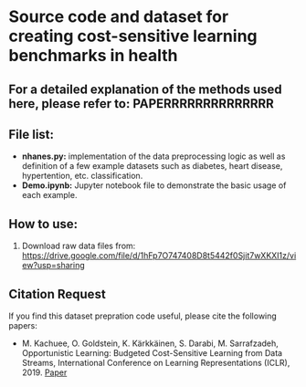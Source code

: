 # Source code and dataset for creating cost-sensitive learning benchmarks in health 

## For a detailed explanation of the methods used here, please refer to: PAPERRRRRRRRRRRRRR 

## File list:
- **nhanes.py:** implementation of the data preprocessing logic as well as definition of a few example datasets such as diabetes, heart disease, hypertention, etc. classification.
- **Demo.ipynb:** Jupyter notebook file to demonstrate the basic usage of each example.

## How to use:
1) Download raw data files from:
https://drive.google.com/file/d/1hFp7O747408D8t5442f0Sjit7wXKXI1z/view?usp=sharing

## Citation Request
If you find this dataset prepration code useful, please cite the following papers:

* M. Kachuee, O. Goldstein, K. Kärkkäinen, S. Darabi, M. Sarrafzadeh, Opportunistic Learning: Budgeted Cost-Sensitive Learning from Data Streams, International Conference on Learning Representations (ICLR), 2019. [Paper](https://openreview.net/forum?id=S1eOHo09KX)
